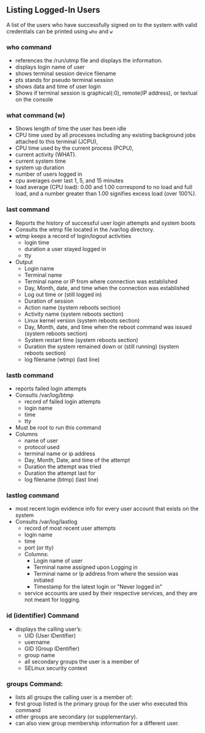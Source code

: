 ## Listing Logged-In Users

A list of the users who have successfully signed on to the system with valid credentials can be printed using `who` and `w`

### who command
- references the /run/utmp file and displays the information.
- displays login name of user
- shows terminal session device filename
- pts stands for pseudo terminal session
- shows data and time of user login
- Shows if terminal session is graphical(:0), remote(IP address), or textual on the console

### what command (w)
- Shows length of time the user has been idle
- CPU time used by all processes including any existing background jobs attached to this terminal (JCPU),
- CPU time used by the current process (PCPU),
- current activity (WHAT).
- current system time
- system up duration
- number of users logged in
- cpu averages over last 1, 5, and 15 minutes
- load average (CPU load): 0.00 and 1.00 correspond to no load and full load, and a number greater than 1.00 signifies excess load (over 100%).

### last command
- Reports the history of successful user login attempts and system boots
- Consults the wtmp file located in the /var/log directory.
- wtmp keeps a record of login/logout activities
	- login time
	- duration a user stayed logged in
	- tty
- Output
	- Login name
	- Terminal name
	- Terminal name or IP from where connection was established
	- Day, Month, date, and time when the connection was established
	- Log out time or (still logged in)
	- Duration of session
	- Action name (system reboots section)
	- Activity name (system reboots section)
	- Linux kernel version (system reboots section)
	- Day, Month, date, and time when the reboot command was issued (system reboots section)
	- System restart time (system reboots section)
	- Duration the system remained down or (still running) (system reboots section)
	- log filename (wtmp) (last line)

### lastb command
- reports failed login attempts
- Consults /var/log/btmp
	- record of failed login attempts
	- login name
	- time
	- tty
- Must be root to run this command
- Columns
	- name of user
	- protocol used
	- terminal name or ip address
	- Day, Month, Date, and time of the attempt
	- Duration the attempt was tried
	- Duration the attempt last for
	- log filename (btmp) (last line)

### lastlog command
- most recent login evidence info for every user account that exists on the system
- Consults /var/log/lastlog
	- record of most recent user attempts
	- login name
	- time
	- port (or tty)
	- Columns:
		- Login name of user
		- Terminal name assigned upon Logging in
		- Terminal name or Ip address from where the session was initiated
		- Timestamp for the latest login or "Never logged in"
	- service accounts are used by their respective services, and they are not meant for logging.

### id (identifier) Command
- displays the calling user’s:
	- UID (User IDentifier)
	- username
	- GID (Group IDentifier)
	- group name
	- all secondary groups the user is a member of
	- SELinux security context

### groups Command:
- lists all groups the calling user is a member of:
- first group listed is the primary group for the user who executed this command
- other groups are secondary (or supplementary).
- can also view group membership information for a different user.
